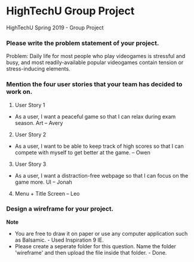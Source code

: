 # HighTechU Group Project 

HighTechU Spring 2019 - Group Project

### Please write the problem statement of your project.

Problem: Daily life for most people who play videogames is stressful and busy, and most readily-available popular videogames contain tension or stress-inducing elements. 

### Mention the four user stories that your team has decided to work on.

1.	User Story 1
-	As a user, I want a peaceful game so that I can relax during exam season. Art – Avery
2.	User Story 2
-	As a user, I want to be able to keep track of high scores so that I can compete with myself to get better at the game. – Owen 
3.	User Story 3
-	As a user, I want a distraction-free webpage so that I can focus on the game more. 
UI – Jonah   
4.	Menu + Title Screen – Leo



### Design a wireframe for your project.

**Note** 

* You are free to draw it on paper or use any computer application such as Balsamic. - Used Inspiration 9 IE.
* Please create a seperate folder for this question. Name the folder 'wireframe' and then upload the file inside that folder. - Done.
